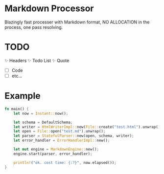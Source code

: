 # Markdown Processor
Blazingly fast processer with Markdown format, NO ALLOCATION in the process, one pass resolving.

# TODO
✨ Headers
✨ Todo List
✨ Quote
- [ ] Code
- [ ] etc...

# Example

```rust
fn main() {
    let now = Instant::now();

    let schema = DefaultSchema;
    let writer = HtmlWriterImpl::new(File::create("test.html").unwrap());
    let open = File::open("test.md").unwrap();
    let parser = StatefulParser::new(open, schema, writer);
    let error_handler = ErrorHandlerImpl::new();

    let mut engine = MarkdownEngine::new();
    engine.start(parser, error_handler);

    println!("ok. cost time: {:?}", now.elapsed());
}
```



